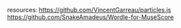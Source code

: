 resources:
https://github.com/VincentGarreau/particles.js
https://github.com/SnakeAmadeus/Wordle-for-MuseScore
